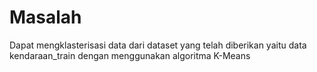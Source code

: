 # Masalah
Dapat mengklasterisasi data dari dataset yang telah diberikan yaitu data kendaraan_train dengan menggunakan algoritma
K-Means
